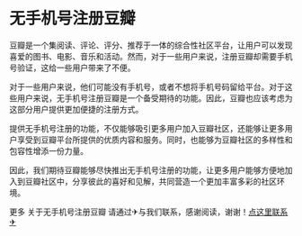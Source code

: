 # 无手机号注册豆瓣

豆瓣是一个集阅读、评论、评分、推荐于一体的综合性社区平台，让用户可以发现喜爱的图书、电影、音乐和活动。然而，对于一些用户来说，注册豆瓣却需要手机号验证，这给一些用户带来了不便。

对于一些用户来说，他们可能没有手机号，或者不想将手机号码留给平台。对于这些用户来说，无手机号注册豆瓣是一个备受期待的功能。因此，豆瓣也应该考虑为这部分用户提供更加便捷的注册方式。

提供无手机号注册的功能，不仅能够吸引更多用户加入豆瓣社区，还能够让更多用户享受到豆瓣平台所提供的优质内容和服务。同时，也能够为豆瓣社区的多样性和包容性增添一份力量。

因此，我们期待豆瓣能够尽快推出无手机号注册的功能，让更多用户能够方便地加入到豆瓣社区中，分享彼此的喜好和见解，共同营造一个更加丰富多彩的社区环境。

更多 关于无手机号注册豆瓣 请通过✈与我们联系，感谢阅读，谢谢！[点这里联系✈](https://ss.k02.cc)